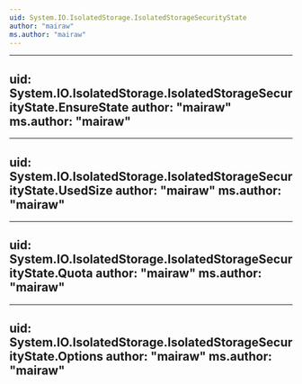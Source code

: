 ```yaml
---
uid: System.IO.IsolatedStorage.IsolatedStorageSecurityState
author: "mairaw"
ms.author: "mairaw"
---
```


---
uid: System.IO.IsolatedStorage.IsolatedStorageSecurityState.EnsureState
author: "mairaw"
ms.author: "mairaw"
---

---
uid: System.IO.IsolatedStorage.IsolatedStorageSecurityState.UsedSize
author: "mairaw"
ms.author: "mairaw"
---

---
uid: System.IO.IsolatedStorage.IsolatedStorageSecurityState.Quota
author: "mairaw"
ms.author: "mairaw"
---

---
uid: System.IO.IsolatedStorage.IsolatedStorageSecurityState.Options
author: "mairaw"
ms.author: "mairaw"
---
